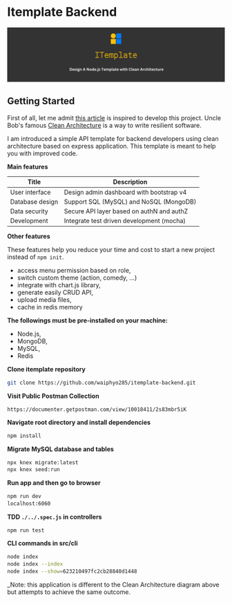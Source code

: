 # Itemplate Backend

<img src="./public/images/readme/readme-cover.jpg" >

## Getting Started

First of all, let me admit [this article](https://mannhowie.com/clean-architecture-node) is inspired to develop this project. Uncle Bob's famous [Clean Architecture](https://blog.cleancoder.com/uncle-bob/2012/08/13/the-clean-architecture.html) is a way to write resilient software.

I am introduced a simple API template for backend developers using clean architecture based on express application. This template is meant to help you with improved code.

**Main features**

| Title               | Description |
| -----               | ----------- |
| User interface      | Design admin dashboard with bootstrap v4     |
| Database design     | Support SQL (MySQL) and NoSQL (MongoDB)      |
| Data security       | Secure API layer based on authN and authZ    |
| Development         | Integrate test driven development (mocha)    |

**Other features**

These features help you reduce your time and cost to start a new project instead of `npm init`.

- access menu permission based on role,
- switch custom theme (action, comedy, ...)
- integrate with chart.js library,
- generate easily CRUD API,
- upload media files,
- cache in redis memory

**The followings must be pre-installed on your machine:**

- Node.js,
- MongoDB,
- MySQL,
- Redis

**Clone itemplate repository**

```bash
git clone https://github.com/waiphyo285/itemplate-backend.git
```

**Visit Public Postman Collection**
```
https://documenter.getpostman.com/view/10018411/2s83mbr5iK
```

**Navigate root directory and install dependencies**

```bash
npm install
```

**Migrate MySQL database and tables**

```bash
npx knex migrate:latest
npx knex seed:run
```

**Run app and then go to browser**

```bash
npm run dev
localhost:6060
```

**TDD `./../.spec.js` in controllers**

```
npm run test
```

**CLI commands in src/cli**

```bash
node index
node index --index
node index --show=623210497fc2cb28840d1448
```

\_Note: this application is different to the Clean Architecture diagram above but attempts to achieve the same outcome.
